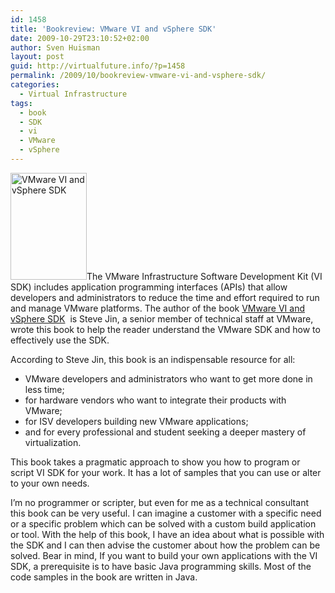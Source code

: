 ```yaml
---
id: 1458
title: 'Bookreview: VMware VI and vSphere SDK'
date: 2009-10-29T23:10:52+02:00
author: Sven Huisman
layout: post
guid: http://virtualfuture.info/?p=1458
permalink: /2009/10/bookreview-vmware-vi-and-vsphere-sdk/
categories:
  - Virtual Infrastructure
tags:
  - book
  - SDK
  - vi
  - VMware
  - vSphere
---
```

[<img class="size-medium wp-image-1460 alignright" title="VMware VI and vSphere SDK" src="https://svenhuisman.com/wp-content/uploads/2009/10/ShowCover-122x171-custom.jpg" alt="VMware VI and vSphere SDK" width="122" height="171" />](https://svenhuisman.com/wp-content/uploads/2009/10/ShowCover.jpg)The VMware Infrastructure Software Development Kit (VI SDK) includes application programming interfaces (APIs) that allow developers and administrators to reduce the time and effort required to run and manage VMware platforms. The author of the book <a title="VMware VI and vSphere SDK" href="http://www.amazon.com/VMware-VI-SDK-Mastering-Infrastructure/dp/0137153635" target="_blank">VMware VI and vSphere SDK</a>  is Steve Jin, a senior member of technical staff at VMware, wrote this book to help the reader understand the VMware SDK and how to effectively use the SDK.

[](https://svenhuisman.com/wp-content/uploads/2009/10/51AM5rbW-QL__BO2204203200_PIsitb-sticker-arrow-clickTopRight35-76_AA240_SH20_OU01_.jpg)

According to Steve Jin, this book is an indispensable resource for all:<!--more-->

  * VMware developers and administrators who want to get more done in less time;
  * for hardware vendors who want to integrate their products with VMware;
  * for ISV developers building new VMware applications;
  * and for every professional and student seeking a deeper mastery of virtualization.

This book takes a pragmatic approach to show you how to program or script VI SDK for your work. It has a lot of samples that you can use or alter to your own needs.

I&#8217;m no programmer or scripter, but even for me as a technical consultant this book can be very useful. I can imagine a customer with a specific need or a specific problem which can be solved with a custom build application or tool. With the help of this book, I have an idea about what is possible with the SDK and I can then advise the customer about how the problem can be solved. Bear in mind, If you want to build your own applications with the VI SDK, a prerequisite is to have basic Java programming skills. Most of the code samples in the book are written in Java.